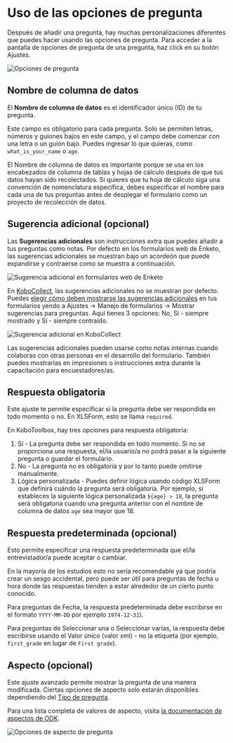 # Uso de las opciones de pregunta

Después de añadir una pregunta, hay muchas personalizaciones diferentes que puedes hacer usando las opciones de pregunta. Para acceder a la pantalla de opciones de pregunta de una pregunta, haz click en su botón <i class="k-icon k-icon-settings"></i> Ajustes.

![Opciones de pregunta](/images/question_options/options2.png)

## Nombre de columna de datos

El **Nombre de columna de datos** es el identificador único (ID) de tu pregunta.

Este campo es obligatorio para cada pregunta. Solo se permiten letras, números y guiones bajos en este campo, y el campo debe comenzar con una letra o un guión bajo. Puedes ingresar lo que quieras, como `what_is_your_name` o `age`.

El Nombre de columna de datos es importante porque se usa en los encabezados de columna de tablas y hojas de cálculo después de que tus datos hayan sido recolectados. Si quieres que tu hoja de cálculo siga una convención de nomenclatura específica, debes especificar el nombre para cada una de tus preguntas antes de desplegar el formulario como un proyecto de recolección de datos.

## Sugerencia adicional (opcional)

Las **Sugerencias adicionales** son instrucciones extra que puedes añadir a tus preguntas como notas. Por defecto en los formularios web de Enketo, las sugerencias adicionales se muestran bajo un acordeón que puede expandirse y contraerse como se muestra a continuación.

![Sugerencia adicional en formularios web de Enketo](/images/question_options/guidance_hint_enketo.gif)

En [KoboCollect](https://support.kobotoolbox.org/kobocollect_on_android_latest.html), las sugerencias adicionales no se muestran por defecto. Puedes [elegir cómo deben mostrarse las sugerencias adicionales](https://support.kobotoolbox.org/kobocollect_settings.html#form-management-settings) en tus formularios yendo a Ajustes -> Manejo de formularios -> Mostrar sugerencias para preguntas. Aquí tienes 3 opciones: No, Sí - siempre mostrado y Sí - siempre contraído.

![Sugerencia adicional en KoboCollect](/images/question_options/guidance_hint_kobocollect.gif)

Las sugerencias adicionales pueden usarse como notas internas cuando colaboras con otras personas en el desarrollo del formulario. También puedes mostrarlas en impresiones o instrucciones extra durante la capacitación para encuestadores/as.

## Respuesta obligatoria

Este ajuste te permite especificar si la pregunta debe ser respondida en todo momento o no. En XLSForm, esto se llama `required`.

En KoboToolbox, hay tres opciones para respuesta obligatoria:

1. Sí - La pregunta debe ser respondida en todo momento. Si no se proporciona una respuesta, el/la usuario/a no podrá pasar a la siguiente pregunta o guardar el formulario.
2. No - La pregunta no es obligatoria y por lo tanto puede omitirse manualmente.
3. Lógica personalizada - Puedes definir lógica usando código XLSForm que definirá cuándo la pregunta será obligatoria. Por ejemplo, si estableces la siguiente lógica personalizada `${age} > 18`, la pregunta será obligatoria cuando una pregunta anterior con el nombre de columna de datos `age` sea mayor que 18.

## Respuesta predeterminada (opcional)

Esto permite especificar una respuesta predeterminada que el/la entrevistador/a puede aceptar o cambiar.

En la mayoría de los estudios esto no sería recomendable ya que podría crear un sesgo accidental, pero puede ser útil para preguntas de fecha u hora donde las respuestas tienden a estar alrededor de un cierto punto conocido.

Para preguntas de <i class="k-icon k-icon-qt-date"></i> Fecha, la respuesta predeterminada debe escribirse en el formato `YYYY-MM-DD` por ejemplo `1974-12-31`).

Para preguntas de <i class="k-icon k-icon-qt-select-one"></i> Seleccionar una o <i class="k-icon k-icon-qt-select-many"></i> Seleccionar varias, la respuesta debe escribirse usando el Valor único (valor xml) - no la etiqueta (por ejemplo, `first_grade` en lugar de `First grade`).

## Aspecto (opcional)

Este ajuste avanzado permite mostrar la pregunta de una manera modificada. Ciertas opciones de aspecto solo estarán disponibles dependiendo del [Tipo de pregunta](question_types.md).

Para una lista completa de valores de aspecto, visita [la documentación de aspectos de ODK](http://xlsform.org/en/#appearance).

![Opciones de aspecto de pregunta](/images/question_options/appearance.png)